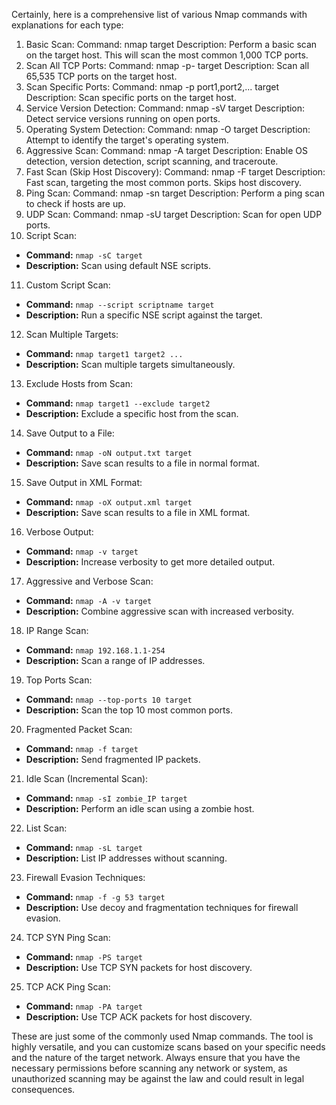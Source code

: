 Certainly, here is a comprehensive list of various Nmap commands with explanations for each type:

1. Basic Scan:
Command: nmap target
Description: Perform a basic scan on the target host. This will scan the most common 1,000 TCP ports.
2. Scan All TCP Ports:
Command: nmap -p- target
Description: Scan all 65,535 TCP ports on the target host.
3. Scan Specific Ports:
Command: nmap -p port1,port2,... target
Description: Scan specific ports on the target host.
4. Service Version Detection:
Command: nmap -sV target
Description: Detect service versions running on open ports.
5. Operating System Detection:
Command: nmap -O target
Description: Attempt to identify the target's operating system.
6. Aggressive Scan:
Command: nmap -A target
Description: Enable OS detection, version detection, script scanning, and traceroute.
7. Fast Scan (Skip Host Discovery):
Command: nmap -F target
Description: Fast scan, targeting the most common ports. Skips host discovery.
8. Ping Scan:
Command: nmap -sn target
Description: Perform a ping scan to check if hosts are up.
9. UDP Scan:
Command: nmap -sU target
Description: Scan for open UDP ports.
10. Script Scan:
- **Command:** `nmap -sC target`
- **Description:** Scan using default NSE scripts.
11. Custom Script Scan:
- **Command:** `nmap --script scriptname target`
- **Description:** Run a specific NSE script against the target.
12. Scan Multiple Targets:
- **Command:** `nmap target1 target2 ...`
- **Description:** Scan multiple targets simultaneously.
13. Exclude Hosts from Scan:
- **Command:** `nmap target1 --exclude target2`
- **Description:** Exclude a specific host from the scan.
14. Save Output to a File:
- **Command:** `nmap -oN output.txt target`
- **Description:** Save scan results to a file in normal format.
15. Save Output in XML Format:
- **Command:** `nmap -oX output.xml target`
- **Description:** Save scan results to a file in XML format.
16. Verbose Output:
- **Command:** `nmap -v target`
- **Description:** Increase verbosity to get more detailed output.
17. Aggressive and Verbose Scan:
- **Command:** `nmap -A -v target`
- **Description:** Combine aggressive scan with increased verbosity.
18. IP Range Scan:
- **Command:** `nmap 192.168.1.1-254`
- **Description:** Scan a range of IP addresses.
19. Top Ports Scan:
- **Command:** `nmap --top-ports 10 target`
- **Description:** Scan the top 10 most common ports.
20. Fragmented Packet Scan:
- **Command:** `nmap -f target`
- **Description:** Send fragmented IP packets.
21. Idle Scan (Incremental Scan):
- **Command:** `nmap -sI zombie_IP target`
- **Description:** Perform an idle scan using a zombie host.
22. List Scan:
- **Command:** `nmap -sL target`
- **Description:** List IP addresses without scanning.
23. Firewall Evasion Techniques:
- **Command:** `nmap -f -g 53 target`
- **Description:** Use decoy and fragmentation techniques for firewall evasion.
24. TCP SYN Ping Scan:
- **Command:** `nmap -PS target`
- **Description:** Use TCP SYN packets for host discovery.
25. TCP ACK Ping Scan:
- **Command:** `nmap -PA target`
- **Description:** Use TCP ACK packets for host discovery.


These are just some of the commonly used Nmap commands. The tool is highly versatile, and you can customize scans based on your specific needs and the nature of the target network. Always ensure that you have the necessary permissions before scanning any network or system, as unauthorized scanning may be against the law and could result in legal consequences.